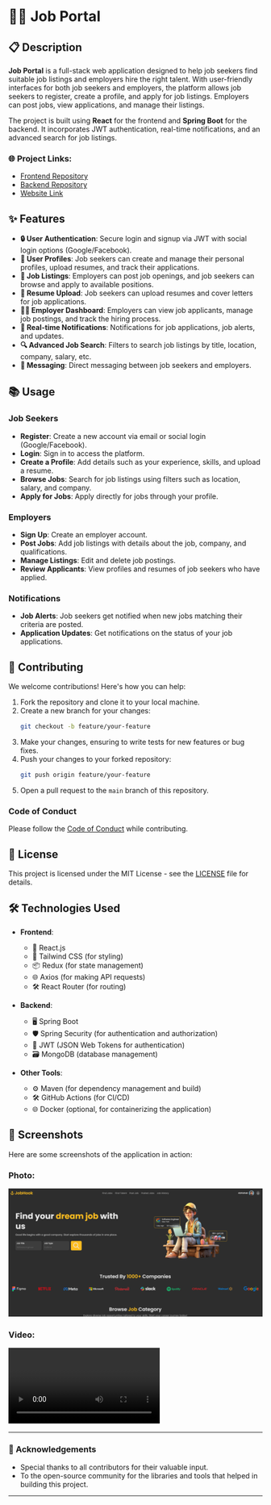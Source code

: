 
# 🧑‍💻 Job Portal

## 📋 Description

**Job Portal** is a full-stack web application designed to help job seekers find suitable job listings and employers hire the right talent. With user-friendly interfaces for both job seekers and employers, the platform allows job seekers to register, create a profile, and apply for job listings. Employers can post jobs, view applications, and manage their listings. 

The project is built using **React** for the frontend and **Spring Boot** for the backend. It incorporates JWT authentication, real-time notifications, and an advanced search for job listings.

### 🌐 Project Links:
- [Frontend Repository](https://github.com/Arrk01/JobPortal2/tree/main/frontend)
- [Backend Repository](https://github.com/Arrk01/JobPortal2/tree/main/backend)
- [Website Link](https://jobportal-frontend-sog4.onrender.com/)

## ✨ Features

- **🔒 User Authentication**: Secure login and signup via JWT with social login options (Google/Facebook).
- **👤 User Profiles**: Job seekers can create and manage their personal profiles, upload resumes, and track their applications.
- **📢 Job Listings**: Employers can post job openings, and job seekers can browse and apply to available positions.
- **📄 Resume Upload**: Job seekers can upload resumes and cover letters for job applications.
- **👨‍💼 Employer Dashboard**: Employers can view job applicants, manage job postings, and track the hiring process.
- **🔔 Real-time Notifications**: Notifications for job applications, job alerts, and updates.
- **🔍 Advanced Job Search**: Filters to search job listings by title, location, company, salary, etc.
- **💬 Messaging**: Direct messaging between job seekers and employers.

## 📚 Usage

### Job Seekers
- **Register**: Create a new account via email or social login (Google/Facebook).
- **Login**: Sign in to access the platform.
- **Create a Profile**: Add details such as your experience, skills, and upload a resume.
- **Browse Jobs**: Search for job listings using filters such as location, salary, and company.
- **Apply for Jobs**: Apply directly for jobs through your profile.

### Employers
- **Sign Up**: Create an employer account.
- **Post Jobs**: Add job listings with details about the job, company, and qualifications.
- **Manage Listings**: Edit and delete job postings.
- **Review Applicants**: View profiles and resumes of job seekers who have applied.

### Notifications
- **Job Alerts**: Job seekers get notified when new jobs matching their criteria are posted.
- **Application Updates**: Get notifications on the status of your job applications.

## 🤝 Contributing

We welcome contributions! Here's how you can help:

1. Fork the repository and clone it to your local machine.
2. Create a new branch for your changes:
   ```bash
   git checkout -b feature/your-feature
   ```
3. Make your changes, ensuring to write tests for new features or bug fixes.
4. Push your changes to your forked repository:
   ```bash
   git push origin feature/your-feature
   ```
5. Open a pull request to the `main` branch of this repository.

### Code of Conduct
Please follow the [Code of Conduct](CODE_OF_CONDUCT.md) while contributing.

## 📝 License

This project is licensed under the MIT License - see the [LICENSE](LICENSE) file for details.

## 🛠️ Technologies Used

- **Frontend**:
  - 🔧 React.js
  - 🎨 Tailwind CSS (for styling)
  - 📦 Redux (for state management)
  - 🌐 Axios (for making API requests)
  - 🛠️ React Router (for routing)
  
- **Backend**:
  - 🖥️ Spring Boot
  - 🛡️ Spring Security (for authentication and authorization)
  - 🔑 JWT (JSON Web Tokens for authentication)
  - 🗃️ MongoDB (database management)
  
- **Other Tools**:
  - ⚙️ Maven (for dependency management and build)
  - 🛠️ GitHub Actions (for CI/CD)
  - 🌐 Docker (optional, for containerizing the application)

## 📸 Screenshots

Here are some screenshots of the application in action:

### Photo:
![Photo](photo22.png)

### Video:
![Video](JobPortalVideo.mp4)

---

### 🙏 Acknowledgements
- Special thanks to all contributors for their valuable input.
- To the open-source community for the libraries and tools that helped in building this project.

---